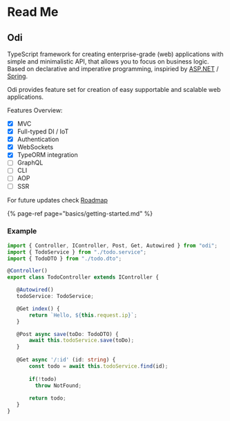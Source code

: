 # Read Me

## Odi

TypeScript framework for creating enterprise-grade \(web\) applications with simple and minimalistic API, that allows you to focus on business logic. Based on declarative and imperative programming, inspiried by [ASP.NET](https://www.asp.net/) / [Spring](https://spring.io/).

Odi provides feature set for creation of easy supportable and scalable web applications.

Features Overview:

* [x] MVC
* [x] Full-typed DI / IoT
* [x] Authentication
* [x] WebSockets
* [x] TypeORM integration
* [ ] GraphQL
* [ ] CLI
* [ ] AOP
* [ ] SSR

For future updates check [Roadmap](https://github.com/Odi-ts/Odi/wiki/Roadmap)

{% page-ref page="basics/getting-started.md" %}

### Example

```typescript
import { Controller, IController, Post, Get, Autowired } from "odi";
import { TodoService } from "./todo.service";
import { TodoDTO } from "./todo.dto";

@Controller()
export class TodoController extends IController {

   @Autowired()
   todoService: TodoService;

   @Get index() {
       return `Hello, ${this.request.ip}`;
   }

   @Post async save(toDo: TodoDTO) {
       await this.todoService.save(toDo);
   }
   
   @Get async '/:id' (id: string) {
       const todo = await this.todoService.find(id);
       
       if(!todo) 
         throw NotFound;
       
       return todo;
   }
}
```

